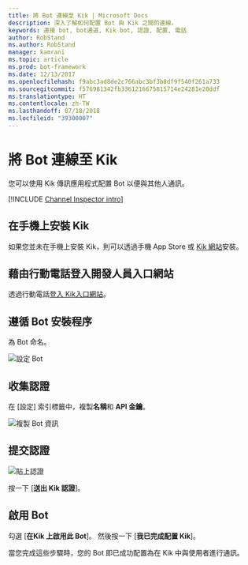 ```yaml
---
title: 將 Bot 連線至 Kik | Microsoft Docs
description: 深入了解如何配置 Bot 與 Kik 之間的連線。
keywords: 連接 bot, bot通道, Kik bot, 認證, 配置, 電話
author: RobStand
ms.author: RobStand
manager: kamrani
ms.topic: article
ms.prod: bot-framework
ms.date: 12/13/2017
ms.openlocfilehash: f9abc3ad8de2c766abc3bf3b8df9f540f261a733
ms.sourcegitcommit: f576981342fb3361216675815714e24281e20ddf
ms.translationtype: HT
ms.contentlocale: zh-TW
ms.lasthandoff: 07/18/2018
ms.locfileid: "39300007"
---
```

# <a name="connect-a-bot-to-kik"></a>將 Bot 連線至 Kik

您可以使用 Kik 傳訊應用程式配置 Bot 以便與其他人通訊。

[!INCLUDE [Channel Inspector intro](~/includes/snippet-channel-inspector.md)]

## <a name="install-kik-on-your-phone"></a>在手機上安裝 Kik

如果您並未在手機上安裝 Kik，則可以透過手機 App Store 或 <a href="https://www.kik.com/" target="_blank">Kik 網站</a>安裝。

## <a name="log-into-the-dev-portal-with-your-mobile-phone"></a>藉由行動電話登入開發人員入口網站

透過行動電話<a href="https://dev.kik.com" target="_blank">登入 Kik入口網站</a>。

## <a name="follow-the-bot-setup-process"></a>遵循 Bot 安裝程序

為 Bot 命名。

![設定 Bot](~/media/channels/kik-phone.png)

## <a name="gather-credentials"></a>收集認證

在 [設定] 索引標籤中，複製**名稱**和 **API 金鑰**。

![複製 Bot 資訊](~/media/channels/kik-configure.png)

## <a name="submit-credentials"></a>提交認證

![貼上認證](~/media/channels/kik-creds.png)

按一下 [**送出 Kik 認證**]。

## <a name="enable-the-bot"></a>啟用 Bot

勾選 [**在Kik 上啟用此 Bot**]。 然後按一下 [**我已完成配置 Kik**]。

當您完成這些步驟時，您的 Bot 即已成功配置為在 Kik 中與使用者進行通訊。
